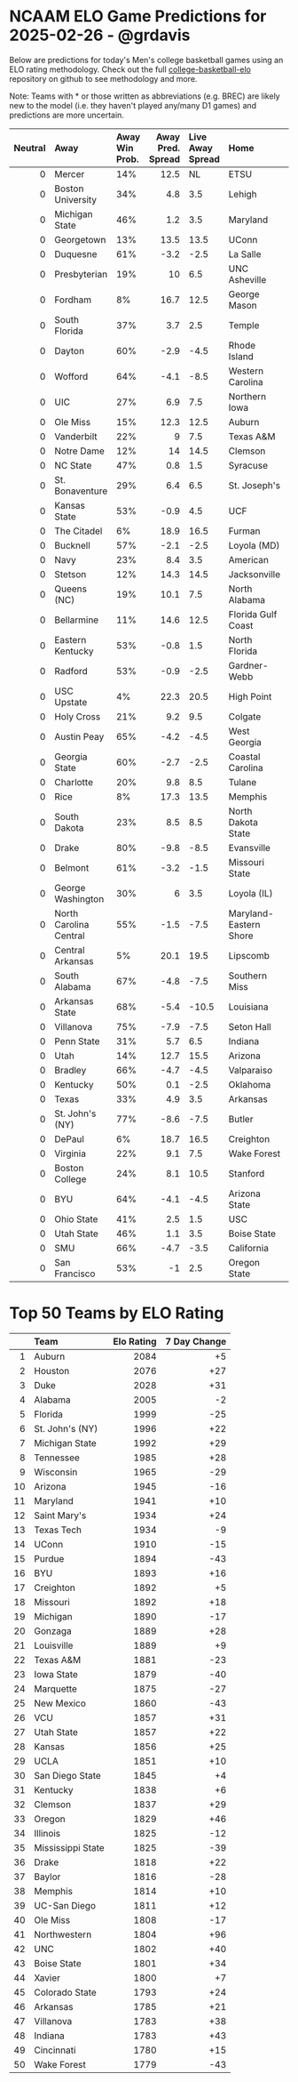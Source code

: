 # NCAAM ELO Game Predictions for 2025-02-26 - @grdavis
Below are predictions for today's Men's college basketball games using an ELO rating methodology. Check out the full [college-basketball-elo](https://github.com/grdavis/college-basketball-elo) repository on github to see methodology and more.

Note: Teams with * or those written as abbreviations (e.g. BREC) are likely new to the model (i.e. they haven't played any/many D1 games) and predictions are more uncertain.

|   Neutral | Away                   | Away Win Prob.   |   Away Pred. Spread | Live Away Spread   | Home                   | Home Win Prob.   |   Home Pred. Spread |
|----------:|:-----------------------|:-----------------|--------------------:|:-------------------|:-----------------------|:-----------------|--------------------:|
|         0 | Mercer                 | 14%              |                12.5 | NL                 | ETSU                   | 86%              |               -12.5 |
|         0 | Boston University      | 34%              |                 4.8 | 3.5                | Lehigh                 | 66%              |                -4.8 |
|         0 | Michigan State         | 46%              |                 1.2 | 3.5                | Maryland               | 54%              |                -1.2 |
|         0 | Georgetown             | 13%              |                13.5 | 13.5               | UConn                  | 87%              |               -13.5 |
|         0 | Duquesne               | 61%              |                -3.2 | -2.5               | La Salle               | 39%              |                 3.2 |
|         0 | Presbyterian           | 19%              |                10   | 6.5                | UNC Asheville          | 81%              |               -10   |
|         0 | Fordham                | 8%               |                16.7 | 12.5               | George Mason           | 92%              |               -16.7 |
|         0 | South Florida          | 37%              |                 3.7 | 2.5                | Temple                 | 63%              |                -3.7 |
|         0 | Dayton                 | 60%              |                -2.9 | -4.5               | Rhode Island           | 40%              |                 2.9 |
|         0 | Wofford                | 64%              |                -4.1 | -8.5               | Western Carolina       | 36%              |                 4.1 |
|         0 | UIC                    | 27%              |                 6.9 | 7.5                | Northern Iowa          | 73%              |                -6.9 |
|         0 | Ole Miss               | 15%              |                12.3 | 12.5               | Auburn                 | 85%              |               -12.3 |
|         0 | Vanderbilt             | 22%              |                 9   | 7.5                | Texas A&M              | 78%              |                -9   |
|         0 | Notre Dame             | 12%              |                14   | 14.5               | Clemson                | 88%              |               -14   |
|         0 | NC State               | 47%              |                 0.8 | 1.5                | Syracuse               | 53%              |                -0.8 |
|         0 | St. Bonaventure        | 29%              |                 6.4 | 6.5                | St. Joseph's           | 71%              |                -6.4 |
|         0 | Kansas State           | 53%              |                -0.9 | 4.5                | UCF                    | 47%              |                 0.9 |
|         0 | The Citadel            | 6%               |                18.9 | 16.5               | Furman                 | 94%              |               -18.9 |
|         0 | Bucknell               | 57%              |                -2.1 | -2.5               | Loyola (MD)            | 43%              |                 2.1 |
|         0 | Navy                   | 23%              |                 8.4 | 3.5                | American               | 77%              |                -8.4 |
|         0 | Stetson                | 12%              |                14.3 | 14.5               | Jacksonville           | 88%              |               -14.3 |
|         0 | Queens (NC)            | 19%              |                10.1 | 7.5                | North Alabama          | 81%              |               -10.1 |
|         0 | Bellarmine             | 11%              |                14.6 | 12.5               | Florida Gulf Coast     | 89%              |               -14.6 |
|         0 | Eastern Kentucky       | 53%              |                -0.8 | 1.5                | North Florida          | 47%              |                 0.8 |
|         0 | Radford                | 53%              |                -0.9 | -2.5               | Gardner-Webb           | 47%              |                 0.9 |
|         0 | USC Upstate            | 4%               |                22.3 | 20.5               | High Point             | 96%              |               -22.3 |
|         0 | Holy Cross             | 21%              |                 9.2 | 9.5                | Colgate                | 79%              |                -9.2 |
|         0 | Austin Peay            | 65%              |                -4.2 | -4.5               | West Georgia           | 35%              |                 4.2 |
|         0 | Georgia State          | 60%              |                -2.7 | -2.5               | Coastal Carolina       | 40%              |                 2.7 |
|         0 | Charlotte              | 20%              |                 9.8 | 8.5                | Tulane                 | 80%              |                -9.8 |
|         0 | Rice                   | 8%               |                17.3 | 13.5               | Memphis                | 92%              |               -17.3 |
|         0 | South Dakota           | 23%              |                 8.5 | 8.5                | North Dakota State     | 77%              |                -8.5 |
|         0 | Drake                  | 80%              |                -9.8 | -8.5               | Evansville             | 20%              |                 9.8 |
|         0 | Belmont                | 61%              |                -3.2 | -1.5               | Missouri State         | 39%              |                 3.2 |
|         0 | George Washington      | 30%              |                 6   | 3.5                | Loyola (IL)            | 70%              |                -6   |
|         0 | North Carolina Central | 55%              |                -1.5 | -7.5               | Maryland-Eastern Shore | 45%              |                 1.5 |
|         0 | Central Arkansas       | 5%               |                20.1 | 19.5               | Lipscomb               | 95%              |               -20.1 |
|         0 | South Alabama          | 67%              |                -4.8 | -7.5               | Southern Miss          | 33%              |                 4.8 |
|         0 | Arkansas State         | 68%              |                -5.4 | -10.5              | Louisiana              | 32%              |                 5.4 |
|         0 | Villanova              | 75%              |                -7.9 | -7.5               | Seton Hall             | 25%              |                 7.9 |
|         0 | Penn State             | 31%              |                 5.7 | 6.5                | Indiana                | 69%              |                -5.7 |
|         0 | Utah                   | 14%              |                12.7 | 15.5               | Arizona                | 86%              |               -12.7 |
|         0 | Bradley                | 66%              |                -4.7 | -4.5               | Valparaiso             | 34%              |                 4.7 |
|         0 | Kentucky               | 50%              |                 0.1 | -2.5               | Oklahoma               | 50%              |                -0.1 |
|         0 | Texas                  | 33%              |                 4.9 | 3.5                | Arkansas               | 67%              |                -4.9 |
|         0 | St. John's (NY)        | 77%              |                -8.6 | -7.5               | Butler                 | 23%              |                 8.6 |
|         0 | DePaul                 | 6%               |                18.7 | 16.5               | Creighton              | 94%              |               -18.7 |
|         0 | Virginia               | 22%              |                 9.1 | 7.5                | Wake Forest            | 78%              |                -9.1 |
|         0 | Boston College         | 24%              |                 8.1 | 10.5               | Stanford               | 76%              |                -8.1 |
|         0 | BYU                    | 64%              |                -4.1 | -4.5               | Arizona State          | 36%              |                 4.1 |
|         0 | Ohio State             | 41%              |                 2.5 | 1.5                | USC                    | 59%              |                -2.5 |
|         0 | Utah State             | 46%              |                 1.1 | 3.5                | Boise State            | 54%              |                -1.1 |
|         0 | SMU                    | 66%              |                -4.7 | -3.5               | California             | 34%              |                 4.7 |
|         0 | San Francisco          | 53%              |                -1   | 2.5                | Oregon State           | 47%              |                 1   |

# Top 50 Teams by ELO Rating
|    | Team              |   Elo Rating |   7 Day Change |
|---:|:------------------|-------------:|---------------:|
|  1 | Auburn            |         2084 |             +5 |
|  2 | Houston           |         2076 |            +27 |
|  3 | Duke              |         2028 |            +31 |
|  4 | Alabama           |         2005 |             -2 |
|  5 | Florida           |         1999 |            -25 |
|  6 | St. John's (NY)   |         1996 |            +22 |
|  7 | Michigan State    |         1992 |            +29 |
|  8 | Tennessee         |         1985 |            +28 |
|  9 | Wisconsin         |         1965 |            -29 |
| 10 | Arizona           |         1945 |            -16 |
| 11 | Maryland          |         1941 |            +10 |
| 12 | Saint Mary's      |         1934 |            +24 |
| 13 | Texas Tech        |         1934 |             -9 |
| 14 | UConn             |         1910 |            -15 |
| 15 | Purdue            |         1894 |            -43 |
| 16 | BYU               |         1893 |            +16 |
| 17 | Creighton         |         1892 |             +5 |
| 18 | Missouri          |         1892 |            +18 |
| 19 | Michigan          |         1890 |            -17 |
| 20 | Gonzaga           |         1889 |            +28 |
| 21 | Louisville        |         1889 |             +9 |
| 22 | Texas A&M         |         1881 |            -23 |
| 23 | Iowa State        |         1879 |            -40 |
| 24 | Marquette         |         1875 |            -27 |
| 25 | New Mexico        |         1860 |            -43 |
| 26 | VCU               |         1857 |            +31 |
| 27 | Utah State        |         1857 |            +22 |
| 28 | Kansas            |         1856 |            +25 |
| 29 | UCLA              |         1851 |            +10 |
| 30 | San Diego State   |         1845 |             +4 |
| 31 | Kentucky          |         1838 |             +6 |
| 32 | Clemson           |         1837 |            +29 |
| 33 | Oregon            |         1829 |            +46 |
| 34 | Illinois          |         1825 |            -12 |
| 35 | Mississippi State |         1825 |            -39 |
| 36 | Drake             |         1818 |            +22 |
| 37 | Baylor            |         1816 |            -28 |
| 38 | Memphis           |         1814 |            +10 |
| 39 | UC-San Diego      |         1811 |            +12 |
| 40 | Ole Miss          |         1808 |            -17 |
| 41 | Northwestern      |         1804 |            +96 |
| 42 | UNC               |         1802 |            +40 |
| 43 | Boise State       |         1801 |            +34 |
| 44 | Xavier            |         1800 |             +7 |
| 45 | Colorado State    |         1793 |            +24 |
| 46 | Arkansas          |         1785 |            +21 |
| 47 | Villanova         |         1783 |            +38 |
| 48 | Indiana           |         1783 |            +43 |
| 49 | Cincinnati        |         1780 |            +15 |
| 50 | Wake Forest       |         1779 |            -43 |